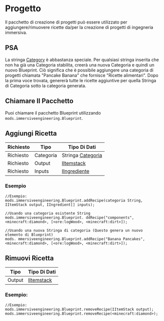 # Progetto

Il pacchetto di creazione di progetti può essere utilizzato per aggiungere/rimuovere ricette da/per la creazione di progetti di ingegneria immersiva.

## PSA

La stringa [Category](/Mods/Immersive_Engineering/Variables/Categories/) è abbastanza speciale. Per qualsiasi stringa inserita che non ha già una Categoria stabilita, creerà una nuova Categoria e quindi un nuovo Blueprint. Ciò significa che è possibile aggiungere una categoria di progetti chiamata "Pancake Banana" che fornisce "Ricette alimentari". Dopo la prima voce trovata, genererà tutte le ricette aggiuntive per quella Stringa di Categoria sotto la categoria generata.

## Chiamare Il Pacchetto

Puoi chiamare il pacchetto Blueprint utilizzando `mods.immersiveengineering.Blueprint`.

## Aggiungi Ricetta

| Richiesto | Tipo      | Tipo Di Dati                                                           |
| --------- | --------- | ---------------------------------------------------------------------- |
| Richiesto | Categoria | Stringa [Categoria](/Mods/Immersive_Engineering/Variables/Categories/) |
| Richiesto | Output    | [IItemstack](/Vanilla/Items/IItemStack/)                               |
| Richiesto | Inputs    | [IIngrediente](/Vanilla/Variable_Types/IIngredient/)                   |

### Esempio

```zenscript
//Esempio:
mods.immersiveengineering.Blueprint.addRecipe(categoria String, IItemStack output, IIngredient[] inputs);

//Usando una categoria esistente String
mods.immersiveengineering.Blueprint. ddRecipe("components", <minecraft:diamond>, [<ore:logWood>, <minecraft:dirt>]);

//Usando una nuova Stringa di categoria (Questo genera un nuovo elemento di Blueprint)
mods. mmersiveengineering.Blueprint.addRecipe("Banana Pancakes", <minecraft:diamond>, [<ore:logWood>, <minecraft:dirt>]);
```

## Rimuovi Ricetta

| Tipo   | Tipo Di Dati                             |
| ------ | ---------------------------------------- |
| Output | [IItemstack](/Vanilla/Items/IItemStack/) |

### Esempio:

```zenscript
//Esempio:
mods.immersiveengineering.Blueprint.removeRecipe(IItemStack output);
mods.immersiveengineering.Blueprint.removeRecipe(<minecraft:diamond>);
```
